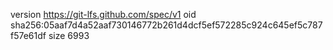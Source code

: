 version https://git-lfs.github.com/spec/v1
oid sha256:05aaf7d4a52aaf730146772b261d4dcf5ef572285c924c645ef5c787f57e61df
size 6993
